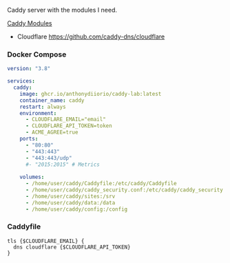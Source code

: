 Caddy server with the modules I need.

[Caddy Modules](https://caddyserver.com/download)

- Cloudflare https://github.com/caddy-dns/cloudflare

### Docker Compose

```yaml
version: "3.8"

services:
  caddy:
    image: ghcr.io/anthonydiiorio/caddy-lab:latest
    container_name: caddy
    restart: always
    environment:
      - CLOUDFLARE_EMAIL="email"
      - CLOUDFLARE_API_TOKEN=token
      - ACME_AGREE=true
    ports:
      - "80:80"
      - "443:443"
      - "443:443/udp"
      #- "2015:2015" # Metrics
    
    volumes:
      - /home/user/caddy/Caddyfile:/etc/caddy/Caddyfile
      - /home/user/caddy/caddy_security.conf:/etc/caddy/caddy_security.conf
      - /home/user/caddy/sites:/srv
      - /home/user/caddy/data:/data
      - /home/user/caddy/config:/config
```

### Caddyfile

```
tls {$CLOUDFLARE_EMAIL} { 
  dns cloudflare {$CLOUDFLARE_API_TOKEN}
}
```

